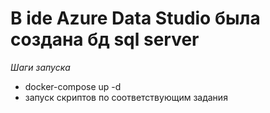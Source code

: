 # В ide Azure Data Studio была создана бд sql server
*Шаги запуска*
- docker-compose up -d
- запуск скриптов по соответствующим задания
